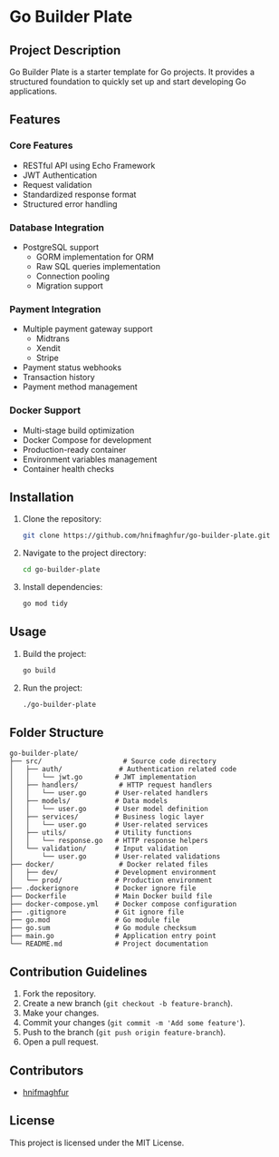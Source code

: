 # Go Builder Plate

## Project Description

Go Builder Plate is a starter template for Go projects. It provides a structured foundation to quickly set up and start developing Go applications.

## Features

### Core Features

- RESTful API using Echo Framework
- JWT Authentication
- Request validation
- Standardized response format
- Structured error handling

### Database Integration

- PostgreSQL support
  - GORM implementation for ORM
  - Raw SQL queries implementation
  - Connection pooling
  - Migration support

### Payment Integration

- Multiple payment gateway support
  - Midtrans
  - Xendit
  - Stripe
- Payment status webhooks
- Transaction history
- Payment method management

### Docker Support

- Multi-stage build optimization
- Docker Compose for development
- Production-ready container
- Environment variables management
- Container health checks

## Installation

1. Clone the repository:
   ```sh
   git clone https://github.com/hnifmaghfur/go-builder-plate.git
   ```
2. Navigate to the project directory:
   ```sh
   cd go-builder-plate
   ```
3. Install dependencies:
   ```sh
   go mod tidy
   ```

## Usage

1. Build the project:
   ```sh
   go build
   ```
2. Run the project:
   ```sh
   ./go-builder-plate
   ```

## Folder Structure

```
go-builder-plate/
├── src/                    # Source code directory
│   ├── auth/              # Authentication related code
│   │   └── jwt.go        # JWT implementation
│   ├── handlers/          # HTTP request handlers
│   │   └── user.go       # User-related handlers
│   ├── models/           # Data models
│   │   └── user.go       # User model definition
│   ├── services/         # Business logic layer
│   │   └── user.go       # User-related services
│   ├── utils/            # Utility functions
│   │   └── response.go   # HTTP response helpers
│   └── validation/       # Input validation
│       └── user.go       # User-related validations
├── docker/                # Docker related files
│   ├── dev/              # Development environment
│   └── prod/             # Production environment
├── .dockerignore         # Docker ignore file
├── Dockerfile            # Main Docker build file
├── docker-compose.yml    # Docker compose configuration
├── .gitignore            # Git ignore file
├── go.mod                # Go module file
├── go.sum                # Go module checksum
├── main.go               # Application entry point
└── README.md             # Project documentation
```

## Contribution Guidelines

1. Fork the repository.
2. Create a new branch (`git checkout -b feature-branch`).
3. Make your changes.
4. Commit your changes (`git commit -m 'Add some feature'`).
5. Push to the branch (`git push origin feature-branch`).
6. Open a pull request.

## Contributors

- [hnifmaghfur](https://github.com/hnifmaghfur)

## License

This project is licensed under the MIT License.
